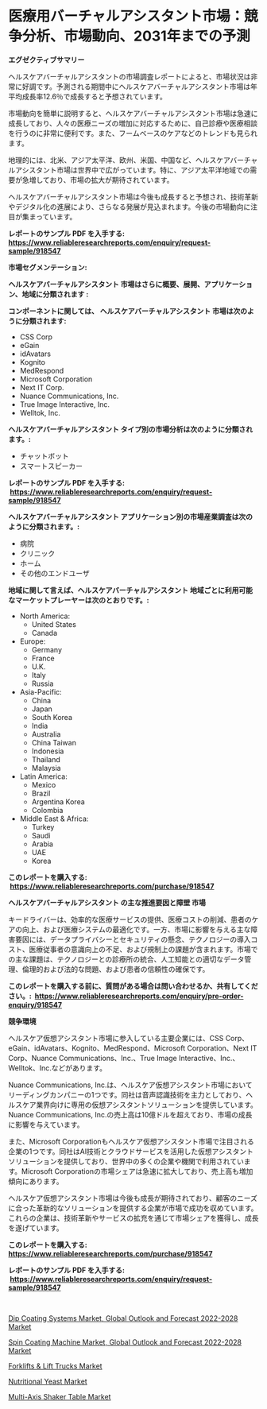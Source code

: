 <p><h1>医療用バーチャルアシスタント市場：競争分析、市場動向、2031年までの予測</h1></p><p><strong>エグゼクティブサマリー</strong></p>
<p><p>ヘルスケアバーチャルアシスタントの市場調査レポートによると、市場状況は非常に好調です。予測される期間中にヘルスケアバーチャルアシスタント市場は年平均成長率12.6％で成長すると予想されています。</p><p>市場動向を簡単に説明すると、ヘルスケアバーチャルアシスタント市場は急速に成長しており、人々の医療ニーズの増加に対応するために、自己診療や医療相談を行うのに非常に便利です。また、フームベースのケアなどのトレンドも見られます。</p><p>地理的には、北米、アジア太平洋、欧州、米国、中国など、ヘルスケアバーチャルアシスタント市場は世界中で広がっています。特に、アジア太平洋地域での需要が急増しており、市場の拡大が期待されています。</p><p>ヘルスケアバーチャルアシスタント市場は今後も成長すると予想され、技術革新やデジタル化の進展により、さらなる発展が見込まれます。今後の市場動向に注目が集まっています。</p></p>
<p><strong>レポートのサンプル PDF を入手する: <a href="https://www.reliableresearchreports.com/enquiry/request-sample/918547">https://www.reliableresearchreports.com/enquiry/request-sample/918547</a></strong></p>
<p><strong>市場セグメンテーション:</strong></p>
<p><strong> ヘルスケアバーチャルアシスタント 市場はさらに概要、展開、アプリケーション、地域に分類されます :</strong></p>
<p><strong>コンポーネントに関しては、 ヘルスケアバーチャルアシスタント 市場は次のように分類されます: &nbsp;</strong></p>
<p><ul><li>CSS Corp</li><li>eGain</li><li>idAvatars</li><li>Kognito</li><li>MedRespond</li><li>Microsoft Corporation</li><li>Next IT Corp.</li><li>Nuance Communications, Inc.</li><li>True Image Interactive, Inc.</li><li>Welltok, Inc.</li></ul></p>
<p><strong> ヘルスケアバーチャルアシスタント タイプ別の市場分析は次のように分類されます。:</strong></p>
<p><ul><li>チャットボット</li><li>スマートスピーカー</li></ul></p>
<p><strong>レポートのサンプル PDF を入手する: &nbsp;<a href="https://www.reliableresearchreports.com/enquiry/request-sample/918547">https://www.reliableresearchreports.com/enquiry/request-sample/918547</a></strong></p>
<p><strong> ヘルスケアバーチャルアシスタント アプリケーション別の市場産業調査は次のように分類されます。:</strong></p>
<p><ul><li>病院</li><li>クリニック</li><li>ホーム</li><li>その他のエンドユーザ</li></ul></p>
<p><strong>地域に関して言えば、ヘルスケアバーチャルアシスタント 地域ごとに利用可能なマーケットプレーヤーは次のとおりです。:</strong></p>
<p><ul>
    <li>
        North America:
        <ul>
            <li>United States</li>
            <li>Canada</li>
        </ul>
    </li>
    <li>
        Europe:
        <ul>
            <li>Germany</li>
            <li>France</li>
            <li>U.K.</li>
            <li>Italy</li>
            <li>Russia</li>
        </ul>
    </li>
    <li>
        Asia-Pacific:
        <ul>
            <li>China</li>
            <li>Japan</li>
            <li>South Korea</li>
            <li>India</li>
            <li>Australia</li>
            <li>China Taiwan</li>
            <li>Indonesia</li>
            <li>Thailand</li>
            <li>Malaysia</li>
        </ul>
    </li>
    <li>
        Latin America:
        <ul>
            <li>Mexico</li>
            <li>Brazil</li>
            <li>Argentina Korea</li>
            <li>Colombia</li>
        </ul>
    </li>
    <li>
        Middle East & Africa:
        <ul>
            <li>Turkey</li>
            <li>Saudi</li>
            <li>Arabia</li>
            <li>UAE</li>
            <li>Korea</li>
        </ul>
    </li>
    </ul></p>
<p><strong>このレポートを購入する: &nbsp;<a href="https://www.reliableresearchreports.com/purchase/918547">https://www.reliableresearchreports.com/purchase/918547</a></strong></p>
<p><strong>ヘルスケアバーチャルアシスタント の主な推進要因と障壁 市場</strong></p>
<p><p>キードライバーは、効率的な医療サービスの提供、医療コストの削減、患者のケアの向上、および医療システムの最適化です。一方、市場に影響を与える主な障害要因には、データプライバシーとセキュリティの懸念、テクノロジーの導入コスト、医療従事者の意識向上の不足、および規制上の課題が含まれます。市場での主な課題は、テクノロジーとの診療所の統合、人工知能との適切なデータ管理、倫理的および法的な問題、および患者の信頼性の確保です。</p></p>
<p><strong>このレポートを購入する前に、質問がある場合は問い合わせるか、共有してください。:&nbsp; <a href="https://www.reliableresearchreports.com/enquiry/pre-order-enquiry/918547">https://www.reliableresearchreports.com/enquiry/pre-order-enquiry/918547</a></strong></p>
<p><strong>競争環境</strong></p>
<p><p>ヘルスケア仮想アシスタント市場に参入している主要企業には、CSS Corp、eGain、idAvatars、Kognito、MedRespond、Microsoft Corporation、Next IT Corp、Nuance Communications、Inc.、True Image Interactive、Inc.、Welltok、Inc.などがあります。</p><p>Nuance Communications, Inc.は、ヘルスケア仮想アシスタント市場においてリーディングカンパニーの1つです。同社は音声認識技術を主力としており、ヘルスケア業界向けに専用の仮想アシスタントソリューションを提供しています。Nuance Communications, Inc.の売上高は10億ドルを超えており、市場の成長に影響を与えています。</p><p>また、Microsoft Corporationもヘルスケア仮想アシスタント市場で注目される企業の1つです。同社はAI技術とクラウドサービスを活用した仮想アシスタントソリューションを提供しており、世界中の多くの企業や機関で利用されています。Microsoft Corporationの市場シェアは急速に拡大しており、売上高も増加傾向にあります。</p><p>ヘルスケア仮想アシスタント市場は今後も成長が期待されており、顧客のニーズに合った革新的なソリューションを提供する企業が市場で成功を収めています。これらの企業は、技術革新やサービスの拡充を通じて市場シェアを獲得し、成長を遂げています。</p></p>
<p><strong>このレポートを購入する: &nbsp; <a href="https://www.reliableresearchreports.com/purchase/918547">https://www.reliableresearchreports.com/purchase/918547</a></strong></p>
<p><strong>レポートのサンプル PDF を入手する: &nbsp;<a href="https://www.reliableresearchreports.com/enquiry/request-sample/918547">https://www.reliableresearchreports.com/enquiry/request-sample/918547</a></strong><strong></strong></p>
<p>&nbsp;</p>
<p><p><a href="https://unruly-ladybug-44b.notion.site/Dip-Coating-Systems-Market-Global-Outlook-and-Forecast-2022-2028-Market-Size-and-Growth-Market-Seg-626ba206dc6e47dd9557aeb1640cd34e">Dip Coating Systems Market, Global Outlook and Forecast 2022-2028 Market</a></p><p><a href="https://gentle-editor-9db.notion.site/Spin-Coating-Machine-Market-Global-Outlook-and-Forecast-2022-2028-Market-Analysis-and-Market-Size--56cfba4cabf648a8a2bfa279f541b53a">Spin Coating Machine Market, Global Outlook and Forecast 2022-2028 Market</a></p><p><a href="https://view.publitas.com/reportprime-1/global-forklifts-lift-trucks-market-size-and-market-trends-insights-and-projections-from-2024-to-2031/">Forklifts & Lift Trucks Market</a></p><p><a href="https://view.publitas.com/reportprime-1/nutritional-yeast-market-offers-provide-insightful-data-for-the-time-period-from-2024-to-2031-and-also-provide-analysis-based-on-application-type-and-region/">Nutritional Yeast Market</a></p><p><a href="https://github.com/santosh758595/Market-Research-Report-List-3/blob/main/multi-axis-shaker-table-market.md">Multi-Axis Shaker Table Market</a></p></p>